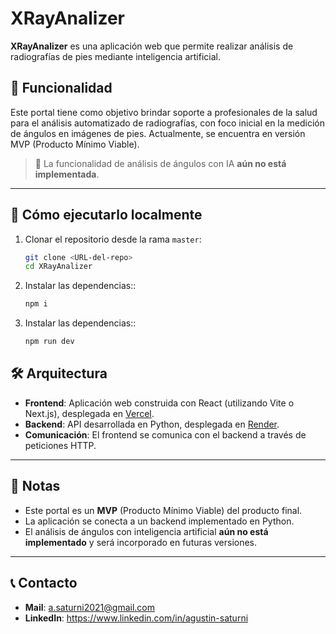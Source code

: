 # XRayAnalizer

**XRayAnalizer** es una aplicación web que permite realizar análisis de radiografías de pies mediante inteligencia artificial.

## 🚀 Funcionalidad

Este portal tiene como objetivo brindar soporte a profesionales de la salud para el análisis automatizado de radiografías, con foco inicial en la medición de ángulos en imágenes de pies. Actualmente, se encuentra en versión MVP (Producto Mínimo Viable).

> 🔧 La funcionalidad de análisis de ángulos con IA **aún no está implementada**.

---

## 🧪 Cómo ejecutarlo localmente

1. Clonar el repositorio desde la rama `master`:

   ```bash
   git clone <URL-del-repo>
   cd XRayAnalizer

2. Instalar las dependencias::

   ```bash
   npm i

3. Instalar las dependencias::

   ```bash
   npm run dev

## 🛠️ Arquitectura

- **Frontend**: Aplicación web construida con React (utilizando Vite o Next.js), desplegada en [Vercel](https://vercel.com).
- **Backend**: API desarrollada en Python, desplegada en [Render](https://render.com).
- **Comunicación**: El frontend se comunica con el backend a través de peticiones HTTP.

---

## 📌 Notas

- Este portal es un **MVP** (Producto Mínimo Viable) del producto final.
- La aplicación se conecta a un backend implementado en Python.
- El análisis de ángulos con inteligencia artificial **aún no está implementado** y será incorporado en futuras versiones.

---

## 📞 Contacto

- **Mail**: a.saturni2021@gmail.com
- **LinkedIn**: https://www.linkedin.com/in/agustin-saturni
